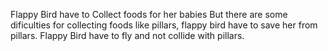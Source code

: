 Flappy Bird have to Collect foods for her babies But there are some dificulties for collecting foods like pillars, flappy bird have to save her from pillars.
Flappy Bird have to fly and not collide with pillars.


